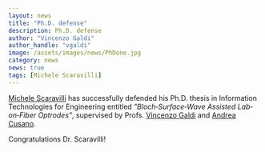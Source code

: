 ```yaml
---
layout: news
title: "Ph.D. defense"
description: Ph.D. defense
author: "Vincenzo Galdi"
author_handle: "vgaldi"
image: /assets/images/news/PhDone.jpg
category: news
news: true
tags: [Michele Scaravilli]
---
```


[Michele Scaravilli] has successfully defended his Ph.D. thesis 
in Information Technologies for Engineering
entitled 
*"Bloch‐Surface‐Wave Assisted Lab‐on‐Fiber Optrodes"*, supervised by
Profs. [Vincenzo Galdi](/team/vincenzo-galdi) 
and [Andrea Cusano](http://www.optoelectronics.ing.unisannio.it/index.php?option=com_content&view=article&layout=edit&id=100).

Congratulations Dr. Scaravilli!

[Michele Scaravilli]: /team/michele-scaravilli

